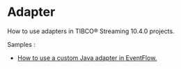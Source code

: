 # Adapter

How to use adapters in TIBCO&reg; Streaming 10.4.0 projects.

Samples :

* [How to use a custom Java adapter in EventFlow.](custom)
